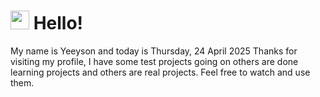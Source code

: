  <h1>
    <img src="https://emojis.slackmojis.com/emojis/images/1643510097/45343/hi.gif?1643510097" width="30"/> 
    Hello!
 </h1>
 <p>
    My name is Yeeyson and today is Thursday, 24 April 2025
    Thanks for visiting my profile, I have some test projects going on others are done learning projects and others are real projects.
    Feel free to watch and use them.
 </p>